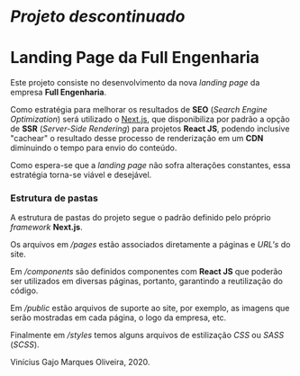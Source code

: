 # *Projeto descontinuado*

# Landing Page da Full Engenharia

Este projeto consiste no desenvolvimento da nova _landing page_ da empresa **Full Engenharia**.

Como estratégia para melhorar os resultados de **SEO** (_Search Engine Optimization_) será utilizado o [Next.js](https://nextjs.org/), que disponibiliza por padrão a opção de **SSR** (_Server-Side Rendering_) para projetos **React JS**, podendo inclusive "cachear" o resultado desse processo de renderização em um **CDN** diminuindo o tempo para envio do conteúdo.

Como espera-se que a _landing page_ não sofra alterações constantes, essa estratégia torna-se viável e desejável.

### Estrutura de pastas

A estrutura de pastas do projeto segue o padrão definido pelo próprio _framework_ **Next.js**.

Os arquivos em _/pages_ estão associados diretamente a páginas e _URL's_ do site.

Em _/components_ são definidos componentes com **React JS** que poderão ser utilizados em diversas páginas, portanto, garantindo a reutilização do código.

Em _/public_ estão arquivos de suporte ao site, por exemplo, as imagens que serão mostradas em cada página, o logo da empresa, etc.

Finalmente em _/styles_ temos alguns arquivos de estilização _CSS_ ou _SASS_ (_SCSS_).

Vinícius Gajo Marques Oliveira, 2020.

